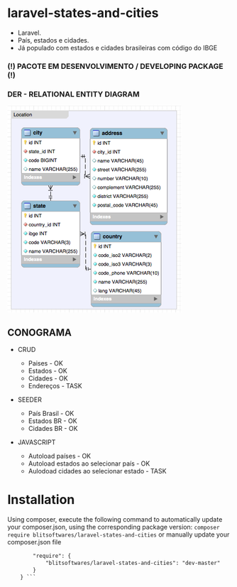 # laravel-states-and-cities

- Laravel.
- País, estados e cidades. 
- Já populado com estados e cidades brasileiras com código do IBGE

### (!) PACOTE EM DESENVOLVIMENTO / DEVELOPING PACKAGE (!)

### DER - RELATIONAL ENTITY DIAGRAM
![Image of Blit Softwares](./assets/der.png)

## CONOGRAMA

- CRUD 
    - Paises - OK
    - Estados - OK
    - Cidades - OK
    - Endereços - TASK

- SEEDER 
    - País Brasil - OK
    - Estados BR - OK
    - Cidades BR - OK

- JAVASCRIPT 
    - Autoload países - OK
    - Autoload estados ao selecionar país - OK
    - Aulodoad cidades ao selecionar estado - TASK

# Installation
Using composer, execute the following command to automatically update your composer.json, using the corresponding package version:
 ```composer require blitsoftwares/laravel-states-and-cities```
 or manually update your composer.json file
 ``` {
         "require": {
             "blitsoftwares/laravel-states-and-cities": "dev-master"
         }
     } ```


